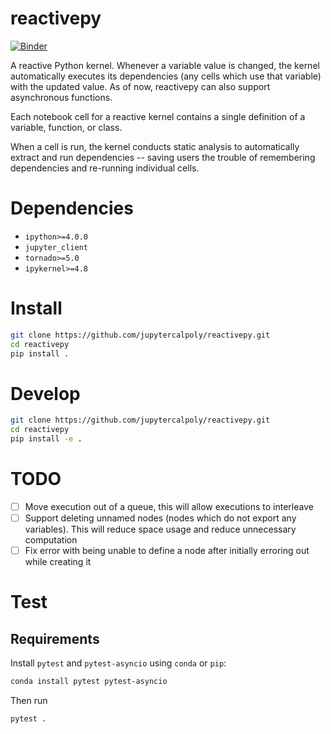 # reactivepy

[![Binder](https://beta.mybinder.org/badge.svg)](https://mybinder.org/v2/gh/jupytercalpoly/reactivepy/master?urlpath=lab/tree/examples/BasicAsyncGenerators.ipynb)

A reactive Python kernel. Whenever a variable value is changed, the kernel automatically executes its dependencies (any cells which use that variable) with the updated value. As of now, reactivepy can also support asynchronous functions. 

Each notebook cell for a reactive kernel contains a single definition of a
variable, function, or class. 

When a cell is run, the kernel conducts
static analysis to automatically extract and run dependencies -- saving
users the trouble of remembering dependencies and re-running individual
cells.


# Dependencies

- `ipython>=4.0.0`
- `jupyter_client`
- `tornado>=5.0`
- `ipykernel>=4.8`

# Install

```bash
git clone https://github.com/jupytercalpoly/reactivepy.git
cd reactivepy
pip install .
```

# Develop

```bash
git clone https://github.com/jupytercalpoly/reactivepy.git
cd reactivepy
pip install -e .
```

# TODO

- [ ] Move execution out of a queue, this will allow executions to interleave
- [ ] Support deleting unnamed nodes (nodes which do not export any variables). This will reduce space usage and reduce unnecessary computation
- [ ] Fix error with being unable to define a node after initially erroring out while creating it

# Test

## Requirements

Install `pytest` and `pytest-asyncio` using `conda` or `pip`:

```bash
conda install pytest pytest-asyncio
```

Then run

```bash
pytest .
```
